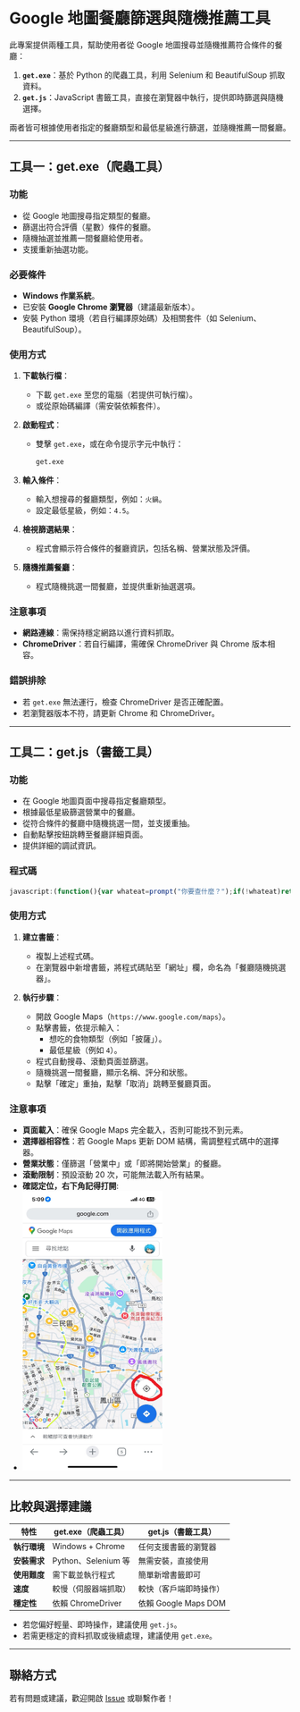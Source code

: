 # Google 地圖餐廳篩選與隨機推薦工具

此專案提供兩種工具，幫助使用者從 Google 地圖搜尋並隨機推薦符合條件的餐廳：
1. **`get.exe`**：基於 Python 的爬蟲工具，利用 Selenium 和 BeautifulSoup 抓取資料。
2. **`get.js`**：JavaScript 書籤工具，直接在瀏覽器中執行，提供即時篩選與隨機選擇。

兩者皆可根據使用者指定的餐廳類型和最低星級進行篩選，並隨機推薦一間餐廳。

---

## 工具一：get.exe（爬蟲工具）

### 功能
- 從 Google 地圖搜尋指定類型的餐廳。
- 篩選出符合評價（星數）條件的餐廳。
- 隨機抽選並推薦一間餐廳給使用者。
- 支援重新抽選功能。

### 必要條件
- **Windows 作業系統**。
- 已安裝 **Google Chrome 瀏覽器**（建議最新版本）。
- 安裝 Python 環境（若自行編譯原始碼）及相關套件（如 Selenium、BeautifulSoup）。

### 使用方式
1. **下載執行檔**：
   - 下載 `get.exe` 至您的電腦（若提供可執行檔）。
   - 或從原始碼編譯（需安裝依賴套件）。

2. **啟動程式**：
   - 雙擊 `get.exe`，或在命令提示字元中執行：
     ```bash
     get.exe
     ```

3. **輸入條件**：
   - 輸入想搜尋的餐廳類型，例如：`火鍋`。
   - 設定最低星級，例如：`4.5`。

4. **檢視篩選結果**：
   - 程式會顯示符合條件的餐廳資訊，包括名稱、營業狀態及評價。

5. **隨機推薦餐廳**：
   - 程式隨機挑選一間餐廳，並提供重新抽選選項。

### 注意事項
- **網路連線**：需保持穩定網路以進行資料抓取。
- **ChromeDriver**：若自行編譯，需確保 ChromeDriver 與 Chrome 版本相容。

### 錯誤排除
- 若 `get.exe` 無法運行，檢查 ChromeDriver 是否正確配置。
- 若瀏覽器版本不符，請更新 Chrome 和 ChromeDriver。

---

## 工具二：get.js（書籤工具）

### 功能
- 在 Google 地圖頁面中搜尋指定餐廳類型。
- 根據最低星級篩選營業中的餐廳。
- 從符合條件的餐廳中隨機挑選一間，並支援重抽。
- 自動點擊按鈕跳轉至餐廳詳細頁面。
- 提供詳細的調試資訊。

### 程式碼
```javascript
javascript:(function(){var whateat=prompt("你要查什麼？");if(!whateat)return alert("請輸入有效的搜尋內容！");var whatstar=parseFloat(prompt("你要幾星以上的(請寫數字)？"))||0;if(isNaN(whatstar)||whatstar<0||whatstar>5)return alert("請輸入有效的星級（0-5）！");if(!window.location.href.includes("google.com/maps")){window.location.href="https://www.google.com/maps";alert("請等待頁面加載後再次運行此書籤！");return}var searchButton=document.querySelector(".JdG3E");if(searchButton){searchButton.click();setTimeout(function(){var searchBox=document.getElementById("ml-searchboxinput");if(!searchBox){alert("搜尋框未載入，請稍後重試！");return}searchBox.value=whateat;searchBox.dispatchEvent(new Event("input"));searchBox.dispatchEvent(new KeyboardEvent("keydown",{key:"Enter",code:"Enter",keyCode:13}));setTimeout(function(){var scrollableDiv=document.querySelector("div.m6QErb.DxyBCb.kA9KIf.dS8AEf.XiKgde");if(!scrollableDiv){alert("找不到滾動容器！請確認頁面已加載。");return}var maxScrolls=20;var scrollPauseTime=500;var scrollCount=0;function scrollNext(){if(scrollCount<maxScrolls){scrollableDiv.scrollTop=scrollableDiv.scrollHeight;scrollCount++;setTimeout(scrollNext,scrollPauseTime)}else{processResults()}}function processResults(){var results=[];var items=document.querySelectorAll(".Nv2PK.THOPZb");if(items.length===0){alert("找不到店家元素！請確認搜尋結果已加載並滾動頁面。");return}var debugInfo="調試資訊：\n";items.forEach(function(item){var nameElem=item.querySelector(".hfpxzc");var starElem=item.querySelector(".MW4etd");var statusElems=item.querySelectorAll(".W4Efsd .W4Efsd span span span");var button=item.querySelector("button[aria-label]");var name=nameElem?nameElem.getAttribute("aria-label")||"無名稱":"無名稱";var star=starElem?parseFloat(starElem.textContent.trim())||0:0;var status="N/A";if(statusElems.length>0){statusElems.forEach(function(statusEl){var statusText=statusEl.textContent.trim();if(["營業中","即將打烊","已打烊","暫時關閉","即將開始營業"].some(s=>statusText.includes(s))){status=statusText}});};debugInfo+=name+": 評分="+star+", 狀態="+status+", 按鈕="+(button?"存在":"不存在")+"\n";if((["營業中","即將開始營業"].some(s=>status.includes(s)))&&star>whatstar&&button){results.push({name:name,star:star,status:status,button:button})}});if(results.length===0){alert("找不到符合條件的餐廳！找到 "+items.length+" 個元素，但無符合條件者。\n\n"+debugInfo);return}var chosen=null;do{chosen=results[Math.floor(Math.random()*results.length)];alert("抽中：\n"+chosen.name+"\n評分："+chosen.star+"⭐\n狀態："+chosen.status+"\n\n點擊‘確定’重抽，‘取消’跳轉");}while(confirm("要重抽嗎？"));if(chosen.button){chosen.button.click();alert("已點擊按鈕："+chosen.name+"，正在跳轉...")}else{alert("按鈕不可用："+chosen.name+"！請確認頁面狀態。")}}scrollNext()},5000)},1000)}else{setTimeout(function(){var scrollableDiv=document.querySelector("div.m6QErb.DxyBCb.kA9KIf.dS8AEf.XiKgde");if(!scrollableDiv){alert("找不到滾動容器！請確認頁面已加載。");return}var maxScrolls=20;var scrollPauseTime=500;var scrollCount=0;function scrollNext(){if(scrollCount<maxScrolls){scrollableDiv.scrollTop=scrollableDiv.scrollHeight;scrollCount++;setTimeout(scrollNext,scrollPauseTime)}else{processResults()}}function processResults(){var results=[];var items=document.querySelectorAll(".Nv2PK.THOPZb");if(items.length===0){alert("找不到店家元素！請確認已在結果頁並滾動加載。");return}var debugInfo="調試資訊：\n";items.forEach(function(item){var nameElem=item.querySelector(".hfpxzc");var starElem=item.querySelector(".MW4etd");var statusElems=item.querySelectorAll(".W4Efsd .W4Efsd span span span");var button=item.querySelector("button[aria-label]");var name=nameElem?nameElem.getAttribute("aria-label")||"無名稱":"無名稱";var star=starElem?parseFloat(starElem.textContent.trim())||0:0;var status="N/A";if(statusElems.length>0){statusElems.forEach(function(statusEl){var statusText=statusEl.textContent.trim();if(["營業中","即將打烊","已打烊","暫時關閉","即將開始營業"].some(s=>statusText.includes(s))){status=statusText}});};debugInfo+=name+": 評分="+star+", 狀態="+status+", 按鈕="+(button?"存在":"不存在")+"\n";if((["營業中","即將開始營業"].some(s=>status.includes(s)))&&star>whatstar&&button){results.push({name:name,star:star,status:status,button:button})}});if(results.length===0){alert("找不到符合條件的餐廳！找到 "+items.length+" 個元素，但無符合條件者。\n\n"+debugInfo);return}var chosen=null;do{chosen=results[Math.floor(Math.random()*results.length)];alert("抽中：\n"+chosen.name+"\n評分："+chosen.star+"⭐\n狀態："+chosen.status+"\n\n點擊‘確定’重抽，‘取消’跳轉");}while(confirm("要重抽嗎？"));if(chosen.button){chosen.button.click();alert("已點擊按鈕："+chosen.name+"，正在跳轉...")}else{alert("按鈕不可用："+chosen.name+"！請確認頁面狀態。")}}scrollNext()},2000)}})();
```

### 使用方式
1. **建立書籤**：
   - 複製上述程式碼。
   - 在瀏覽器中新增書籤，將程式碼貼至「網址」欄，命名為「餐廳隨機挑選器」。

2. **執行步驟**：
   - 開啟 Google Maps（`https://www.google.com/maps`）。
   - 點擊書籤，依提示輸入：
     - 想吃的食物類型（例如「披薩」）。
     - 最低星級（例如 `4`）。
   - 程式自動搜尋、滾動頁面並篩選。
   - 隨機挑選一間餐廳，顯示名稱、評分和狀態。
   - 點擊「確定」重抽，點擊「取消」跳轉至餐廳頁面。

### 注意事項
- **頁面載入**：確保 Google Maps 完全載入，否則可能找不到元素。
- **選擇器相容性**：若 Google Maps 更新 DOM 結構，需調整程式碼中的選擇器。
- **營業狀態**：僅篩選「營業中」或「即將開始營業」的餐廳。
- **滾動限制**：預設滾動 20 次，可能無法載入所有結果。
- **確認定位，右下角記得打開**:
- <img src="https://github.com/xixa3333/Food_Lottery/blob/master/S__16998535.jpg" alt="image" width="250" height="500">

---

## 比較與選擇建議
| 特性                | get.exe（爬蟲工具）         | get.js（書籤工具）         |
|---------------------|-----------------------------|----------------------------|
| **執行環境**        | Windows + Chrome           | 任何支援書籤的瀏覽器      |
| **安裝需求**        | Python、Selenium 等        | 無需安裝，直接使用         |
| **使用難度**        | 需下載並執行程式           | 簡單新增書籤即可           |
| **速度**            | 較慢（伺服器端抓取）       | 較快（客戶端即時操作）     |
| **穩定性**          | 依賴 ChromeDriver         | 依賴 Google Maps DOM      |

- 若您偏好輕量、即時操作，建議使用 `get.js`。
- 若需更穩定的資料抓取或後續處理，建議使用 `get.exe`。

---

## 聯絡方式
若有問題或建議，歡迎開啟 [Issue](https://github.com/yourusername/yourrepo/issues) 或聯繫作者！
